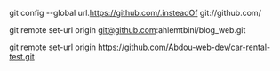git config --global url.https://github.com/.insteadOf git://github.com/

git remote set-url origin git@github.com:ahlemtbini/blog_web.git

git remote set-url origin https://github.com/Abdou-web-dev/car-rental-test.git
